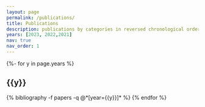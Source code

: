 ```yaml
---
layout: page
permalink: /publications/
title: Publications
description: publications by categories in reversed chronological order.
years: [2023, 2022,2021]
nav: true
nav_order: 1
---
```



<!-- _pages/publications.md -->
<div class="publications">

{%- for y in page.years %}
  <h2 class="year">{{y}}</h2>
  {% bibliography -f papers -q @*[year={{y}}]* %}
{% endfor %}

</div>
